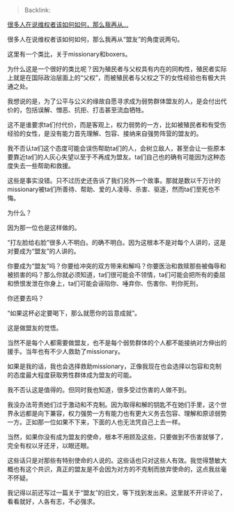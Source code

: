 > Backlink: 

[很多人在说维权者该如何如何，那么我再从…](https://www.zhihu.com/pin/1653689999412125696)

很多人在说维权者该如何如何，那么我再从“盟友”的角度说两句。

这里有一个类比，关于missionary和boxers。

为什么这是一个很好的类比呢？因为殖民者与父权具有内在的同构性，殖民者实际上就是在国际政治层面上的“父权”，而被殖民者与父权之下的女性经验也有极大共通之处。

我想说的是，为了公平与公义的缘故自愿寻求成为弱势群体盟友的人，是会付出代价的，包括误解、憎恶、抗拒、打击甚至流血牺牲。

这不是谁要求ta们付代价，而是客观上，权力弱势的一方，比如被殖民者和有受伤经验的女性，是没有能力首先理解、包容、接纳来自强势阵营的盟友的。

我不否认ta们这个态度可能会误伤帮助ta们的人，会树立敌人，甚至会让一些原本要靠近ta们的人灰心失望以至于不再成为盟友。ta们自己也的确有可能因为这种态度失去一些帮助和救援。

这些是事实没错。只不过历史还告诉了我们另外一个故事。那就是数以千万计的missionary被ta们所善待、帮助、爱的人凌辱、杀害、驱逐，然而ta们至死也不悔。

为什么？

因为那一位也是这样做的。

“打左脸给右脸”很多人不明白。的确不明白。因为这根本不是对每个人讲的，这是对要成为“盟友”的人讲的。

你要成为“盟友”吗？你要给冲突的双方带来和解吗？你要医治和救赎那些被侮辱和被损害的吗？那么你就必须知道，ta们很可能会不领情，ta们可能会把所有的委屈和愤恨发泄在你身上，ta们可能会诬陷你、唾弃你、伤害你、判你死刑，

你还要去吗？

“如果这杯必定要喝下，那么就愿你的旨意成就”。

这是做盟友的觉悟。

当然不是每个人都需要做盟友，也不是每个弱势群体的个人都不能接纳对方伸出的援手。当年也有不少人救助了missionary。

如果是我的话，我也会选择救助missionary，正像我现在也会选择以包容和克制的态度最大程度获取男性群体成为盟友的可能。

我不否认这是值得的。但同时我也知道，很多受过伤害的人做不到。

我没办法苛责她们过于激动和不克制。因为取得和解的钥匙不在她们手里，这个世界永远都是向下兼容，权力强势一方有能力也有更大义务去包容、理解和原谅弱势一方。正如那一位如果不下来，下面的人也无法凭自己上去一样。

当然，如果你没有成为盟友的使命，根本不用顾及这些，只要做到不伤害就够了，完全有权以牙还牙，以眼还眼。

这些话只是对那些有特别使命的人说的。这些话也只对这些人有效。我觉得慧敏大概也有这个共识，真正的盟友是不会因为对方的不克制而放弃使命的，这点我丝毫不怀疑。

我记得以前还写过一篇关于“盟友”的旧文，等下找到发出来。这里就不开评论了，看看就好，人各有志，不必强求。